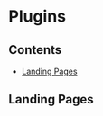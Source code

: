 # Plugins

<!-- START doctoc generated TOC please keep comment here to allow auto update -->
<!-- DON'T EDIT THIS SECTION, INSTEAD RE-RUN doctoc TO UPDATE -->
## Contents

- [Landing Pages](#landing-pages)

<!-- END doctoc generated TOC please keep comment here to allow auto update -->

## Landing Pages
